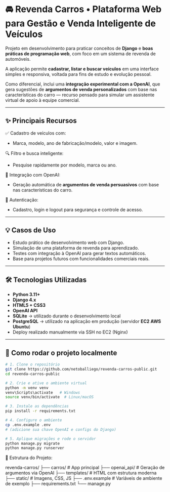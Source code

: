 # 🚘 Revenda Carros • Plataforma Web para Gestão e Venda Inteligente de Veículos

Projeto em desenvolvimento para praticar conceitos de **Django** e **boas práticas de programação web**, com foco em um sistema de revenda de automóveis.

A aplicação permite **cadastrar, listar e buscar veículos** em uma interface simples e responsiva, voltada para fins de estudo e evolução pessoal.

Como diferencial, inclui uma **integração experimental com a OpenAI**, que gera sugestões de **argumentos de venda personalizados** com base nas características do carro — recurso pensado para simular um assistente virtual de apoio à equipe comercial.

---

## ✨ Principais Recursos

✅ Cadastro de veículos com:
- Marca, modelo, ano de fabricação/modelo, valor e imagem.

🔍 Filtro e busca inteligente:
- Pesquise rapidamente por modelo, marca ou ano.

🧠 Integração com OpenAI:
- Geração automática de **argumentos de venda persuasivos** com base nas características do carro.

🔐 Autenticação:
- Cadastro, login e logout para segurança e controle de acesso.

---

## 💡 Casos de Uso

- Estudo prático de desenvolvimento web com Django.
- Simulação de uma plataforma de revenda para aprendizado.
- Testes com integração à OpenAI para gerar textos automáticos.
- Base para projetos futuros com funcionalidades comerciais reais.

---

## 🛠️ Tecnologias Utilizadas

- **Python 3.11+**
- **Django 4.x**
- **HTML5 + CSS3**
- **OpenAI API**
- **SQLite** → utilizado durante o desenvolvimento local
- **PostgreSQL** → utilizado na aplicação em produção (servidor **EC2 AWS Ubuntu**)
- Deploy realizado manualmente via SSH no EC2 (Nginx)

---

## 🚀 Como rodar o projeto localmente

```bash
# 1. Clone o repositório
git clone https://github.com/netoballiego/revenda-carros-public.git
cd revenda-carros-public

# 2. Crie e ative o ambiente virtual
python -m venv venv
venv\Scripts\activate   # Windows
source venv/bin/activate  # Linux/macOS

# 3. Instale as dependências
pip install -r requirements.txt

# 4. Configure o ambiente
cp .env.example .env
# (adicione sua chave OpenAI e configs do Django)

# 5. Aplique migrações e rode o servidor
python manage.py migrate
python manage.py runserver
```


📁 Estrutura do Projeto:

revenda-carros/
├── carros/               # App principal
├── openai_api/           # Geração de argumentos via OpenAI
├── templates/            # HTML com estrutura moderna
├── static/               # Imagens, CSS, JS
├── .env.example          # Variáveis de ambiente de exemplo
├── requirements.txt
└── manage.py






